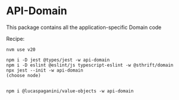 # API-Domain

This package contains all the application-specific Domain code



Recipe:


```shell
nvm use v20

npm i -D jest @types/jest -w api-domain
npm i -D eslint @eslint/js typescript-eslint -w @sthrift/domain
npx jest --init -w api-domain
(choose node)


npm i @lucaspaganini/value-objects -w api-domain


```




